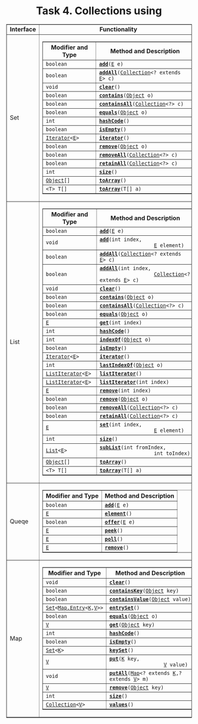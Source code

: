 <h1 align = "center">Task 4. Collections using</h1>
<table align = "center"  border="1">
   <tr align = "center">
      <td><b>Interface</b></td>
      <td><b>Functionality</b></td>
      <td><b>Examples</b></td>
   </tr>
   <tr>
      <td>Set</td>
      <td>
         <table border="1">
            <tr>
               <th class="colFirst" scope="col">Modifier and Type</th>
               <th class="colLast" scope="col">Method and Description</th>
            </tr>
            <tr class="altColor">
               <td class="colFirst"><code>boolean</code></td>
               <td class="colLast">
                  <code><strong><a href="../../java/util/Set.html#add(E)">add</a></strong>(<a href="../../java/util/Set.html" title="type parameter in Set">E</a>&nbsp;e)</code>
               </td>
            </tr>
            <tr class="rowColor">
               <td class="colFirst"><code>boolean</code></td>
               <td class="colLast">
                  <code><strong><a href="../../java/util/Set.html#addAll(java.util.Collection)">addAll</a></strong>(<a href="../../java/util/Collection.html" title="interface in java.util">Collection</a>&lt;? extends <a href="../../java/util/Set.html" title="type parameter in Set">E</a>&gt;&nbsp;c)</code>
               </td>
            </tr>
            <tr class="altColor">
               <td class="colFirst"><code>void</code></td>
               <td class="colLast">
                  <code><strong><a href="../../java/util/Set.html#clear()">clear</a></strong>()</code>
               </td>
            </tr>
            <tr class="rowColor">
               <td class="colFirst"><code>boolean</code></td>
               <td class="colLast">
                  <code><strong><a href="../../java/util/Set.html#contains(java.lang.Object)">contains</a></strong>(<a href="../../java/lang/Object.html" title="class in java.lang">Object</a>&nbsp;o)</code>
               </td>
            </tr>
            <tr class="altColor">
               <td class="colFirst"><code>boolean</code></td>
               <td class="colLast">
                  <code><strong><a href="../../java/util/Set.html#containsAll(java.util.Collection)">containsAll</a></strong>(<a href="../../java/util/Collection.html" title="interface in java.util">Collection</a>&lt;?&gt;&nbsp;c)</code>
               </td>
            </tr>
            <tr class="rowColor">
               <td class="colFirst"><code>boolean</code></td>
               <td class="colLast">
                  <code><strong><a href="../../java/util/Set.html#equals(java.lang.Object)">equals</a></strong>(<a href="../../java/lang/Object.html" title="class in java.lang">Object</a>&nbsp;o)</code>
               </td>
            </tr>
            <tr class="altColor">
               <td class="colFirst"><code>int</code></td>
               <td class="colLast">
                  <code><strong><a href="../../java/util/Set.html#hashCode()">hashCode</a></strong>()</code>
               </td>
            </tr>
            <tr class="rowColor">
               <td class="colFirst"><code>boolean</code></td>
               <td class="colLast">
                  <code><strong><a href="../../java/util/Set.html#isEmpty()">isEmpty</a></strong>()</code>
               </td>
            </tr>
            <tr class="altColor">
               <td class="colFirst"><code><a href="../../java/util/Iterator.html" title="interface in java.util">Iterator</a>&lt;<a href="../../java/util/Set.html" title="type parameter in Set">E</a>&gt;</code></td>
               <td class="colLast">
                  <code><strong><a href="../../java/util/Set.html#iterator()">iterator</a></strong>()</code>
               </td>
            </tr>
            <tr class="rowColor">
               <td class="colFirst"><code>boolean</code></td>
               <td class="colLast">
                  <code><strong><a href="../../java/util/Set.html#remove(java.lang.Object)">remove</a></strong>(<a href="../../java/lang/Object.html" title="class in java.lang">Object</a>&nbsp;o)</code>
               </td>
            </tr>
            <tr class="altColor">
               <td class="colFirst"><code>boolean</code></td>
               <td class="colLast">
                  <code><strong><a href="../../java/util/Set.html#removeAll(java.util.Collection)">removeAll</a></strong>(<a href="../../java/util/Collection.html" title="interface in java.util">Collection</a>&lt;?&gt;&nbsp;c)</code>
               </td>
            </tr>
            <tr class="rowColor">
               <td class="colFirst"><code>boolean</code></td>
               <td class="colLast">
                  <code><strong><a href="../../java/util/Set.html#retainAll(java.util.Collection)">retainAll</a></strong>(<a href="../../java/util/Collection.html" title="interface in java.util">Collection</a>&lt;?&gt;&nbsp;c)</code>
               </td>
            </tr>
            <tr class="altColor">
               <td class="colFirst"><code>int</code></td>
               <td class="colLast">
                  <code><strong><a href="../../java/util/Set.html#size()">size</a></strong>()</code>
               </td>
            </tr>
            <tr class="rowColor">
               <td class="colFirst"><code><a href="../../java/lang/Object.html" title="class in java.lang">Object</a>[]</code></td>
               <td class="colLast">
                  <code><strong><a href="../../java/util/Set.html#toArray()">toArray</a></strong>()</code>
               </td>
            </tr>
            <tr class="altColor">
               <td class="colFirst"><code>&lt;T&gt;&nbsp;T[]</code></td>
               <td class="colLast">
                  <code><strong><a href="../../java/util/Set.html#toArray(T[])">toArray</a></strong>(T[]&nbsp;a)</code>
               </td>
            </tr>
         </table>
      </td>
      <td align="justify">A collection that contains no duplicate elements.</td>
   </tr>
   <tr>
      <td>
         List
      </td>
      <td>
         <table border="1">
            <tr>
               <th class="colFirst" scope="col">Modifier and Type</th>
               <th class="colLast" scope="col">Method and Description</th>
            </tr>
            <tr class="altColor">
               <td class="colFirst"><code>boolean</code></td>
               <td class="colLast">
                  <code><strong><a href="../../java/util/List.html#add(E)">add</a></strong>(<a href="../../java/util/List.html" title="type parameter in List">E</a>&nbsp;e)</code>
               </td>
            </tr>
            <tr class="rowColor">
               <td class="colFirst"><code>void</code></td>
               <td class="colLast">
                  <code><strong><a href="../../java/util/List.html#add(int,%20E)">add</a></strong>(int&nbsp;index,
                  <a href="../../java/util/List.html" title="type parameter in List">E</a>&nbsp;element)</code>
               </td>
            </tr>
            <tr class="altColor">
               <td class="colFirst"><code>boolean</code></td>
               <td class="colLast">
                  <code><strong><a href="../../java/util/List.html#addAll(java.util.Collection)">addAll</a></strong>(<a href="../../java/util/Collection.html" title="interface in java.util">Collection</a>&lt;? extends <a href="../../java/util/List.html" title="type parameter in List">E</a>&gt;&nbsp;c)</code>
               </td>
            </tr>
            <tr class="rowColor">
               <td class="colFirst"><code>boolean</code></td>
               <td class="colLast">
                  <code><strong><a href="../../java/util/List.html#addAll(int,%20java.util.Collection)">addAll</a></strong>(int&nbsp;index,
                  <a href="../../java/util/Collection.html" title="interface in java.util">Collection</a>&lt;? extends <a href="../../java/util/List.html" title="type parameter in List">E</a>&gt;&nbsp;c)</code>
               </td>
            </tr>
            <tr class="altColor">
               <td class="colFirst"><code>void</code></td>
               <td class="colLast">
                  <code><strong><a href="../../java/util/List.html#clear()">clear</a></strong>()</code>
               </td>
            </tr>
            <tr class="rowColor">
               <td class="colFirst"><code>boolean</code></td>
               <td class="colLast">
                  <code><strong><a href="../../java/util/List.html#contains(java.lang.Object)">contains</a></strong>(<a href="../../java/lang/Object.html" title="class in java.lang">Object</a>&nbsp;o)</code>
               </td>
            </tr>
            <tr class="altColor">
               <td class="colFirst"><code>boolean</code></td>
               <td class="colLast">
                  <code><strong><a href="../../java/util/List.html#containsAll(java.util.Collection)">containsAll</a></strong>(<a href="../../java/util/Collection.html" title="interface in java.util">Collection</a>&lt;?&gt;&nbsp;c)</code>
               </td>
            </tr>
            <tr class="rowColor">
               <td class="colFirst"><code>boolean</code></td>
               <td class="colLast">
                  <code><strong><a href="../../java/util/List.html#equals(java.lang.Object)">equals</a></strong>(<a href="../../java/lang/Object.html" title="class in java.lang">Object</a>&nbsp;o)</code>
               </td>
            </tr>
            <tr class="altColor">
               <td class="colFirst"><code><a href="../../java/util/List.html" title="type parameter in List">E</a></code></td>
               <td class="colLast">
                  <code><strong><a href="../../java/util/List.html#get(int)">get</a></strong>(int&nbsp;index)</code>
               </td>
            </tr>
            <tr class="rowColor">
               <td class="colFirst"><code>int</code></td>
               <td class="colLast">
                  <code><strong><a href="../../java/util/List.html#hashCode()">hashCode</a></strong>()</code>
               </td>
            </tr>
            <tr class="altColor">
               <td class="colFirst"><code>int</code></td>
               <td class="colLast">
                  <code><strong><a href="../../java/util/List.html#indexOf(java.lang.Object)">indexOf</a></strong>(<a href="../../java/lang/Object.html" title="class in java.lang">Object</a>&nbsp;o)</code>
               </td>
            </tr>
            <tr class="rowColor">
               <td class="colFirst"><code>boolean</code></td>
               <td class="colLast">
                  <code><strong><a href="../../java/util/List.html#isEmpty()">isEmpty</a></strong>()</code>
               </td>
            </tr>
            <tr class="altColor">
               <td class="colFirst"><code><a href="../../java/util/Iterator.html" title="interface in java.util">Iterator</a>&lt;<a href="../../java/util/List.html" title="type parameter in List">E</a>&gt;</code></td>
               <td class="colLast">
                  <code><strong><a href="../../java/util/List.html#iterator()">iterator</a></strong>()</code>
               </td>
            </tr>
            <tr class="rowColor">
               <td class="colFirst"><code>int</code></td>
               <td class="colLast">
                  <code><strong><a href="../../java/util/List.html#lastIndexOf(java.lang.Object)">lastIndexOf</a></strong>(<a href="../../java/lang/Object.html" title="class in java.lang">Object</a>&nbsp;o)</code>
               </td>
            </tr>
            <tr class="altColor">
               <td class="colFirst"><code><a href="../../java/util/ListIterator.html" title="interface in java.util">ListIterator</a>&lt;<a href="../../java/util/List.html" title="type parameter in List">E</a>&gt;</code></td>
               <td class="colLast">
                  <code><strong><a href="../../java/util/List.html#listIterator()">listIterator</a></strong>()</code>
               </td>
            </tr>
            <tr class="rowColor">
               <td class="colFirst"><code><a href="../../java/util/ListIterator.html" title="interface in java.util">ListIterator</a>&lt;<a href="../../java/util/List.html" title="type parameter in List">E</a>&gt;</code></td>
               <td class="colLast">
                  <code><strong><a href="../../java/util/List.html#listIterator(int)">listIterator</a></strong>(int&nbsp;index)</code>
               </td>
            </tr>
            <tr class="altColor">
               <td class="colFirst"><code><a href="../../java/util/List.html" title="type parameter in List">E</a></code></td>
               <td class="colLast">
                  <code><strong><a href="../../java/util/List.html#remove(int)">remove</a></strong>(int&nbsp;index)</code>
               </td>
            </tr>
            <tr class="rowColor">
               <td class="colFirst"><code>boolean</code></td>
               <td class="colLast">
                  <code><strong><a href="../../java/util/List.html#remove(java.lang.Object)">remove</a></strong>(<a href="../../java/lang/Object.html" title="class in java.lang">Object</a>&nbsp;o)</code>
               </td>
            </tr>
            <tr class="altColor">
               <td class="colFirst"><code>boolean</code></td>
               <td class="colLast">
                  <code><strong><a href="../../java/util/List.html#removeAll(java.util.Collection)">removeAll</a></strong>(<a href="../../java/util/Collection.html" title="interface in java.util">Collection</a>&lt;?&gt;&nbsp;c)</code>
               </td>
            </tr>
            <tr class="rowColor">
               <td class="colFirst"><code>boolean</code></td>
               <td class="colLast">
                  <code><strong><a href="../../java/util/List.html#retainAll(java.util.Collection)">retainAll</a></strong>(<a href="../../java/util/Collection.html" title="interface in java.util">Collection</a>&lt;?&gt;&nbsp;c)</code>
               </td>
            </tr>
            <tr class="altColor">
               <td class="colFirst"><code><a href="../../java/util/List.html" title="type parameter in List">E</a></code></td>
               <td class="colLast">
                  <code><strong><a href="../../java/util/List.html#set(int,%20E)">set</a></strong>(int&nbsp;index,
                  <a href="../../java/util/List.html" title="type parameter in List">E</a>&nbsp;element)</code>
               </td>
            </tr>
            <tr class="rowColor">
               <td class="colFirst"><code>int</code></td>
               <td class="colLast">
                  <code><strong><a href="../../java/util/List.html#size()">size</a></strong>()</code>
               </td>
            </tr>
            <tr class="altColor">
               <td class="colFirst"><code><a href="../../java/util/List.html" title="interface in java.util">List</a>&lt;<a href="../../java/util/List.html" title="type parameter in List">E</a>&gt;</code></td>
               <td class="colLast">
                  <code><strong><a href="../../java/util/List.html#subList(int,%20int)">subList</a></strong>(int&nbsp;fromIndex,
                  int&nbsp;toIndex)</code>
               </td>
            </tr>
            <tr class="rowColor">
               <td class="colFirst"><code><a href="../../java/lang/Object.html" title="class in java.lang">Object</a>[]</code></td>
               <td class="colLast">
                  <code><strong><a href="../../java/util/List.html#toArray()">toArray</a></strong>()</code>
               </td>
            </tr>
            <tr class="altColor">
               <td class="colFirst"><code>&lt;T&gt;&nbsp;T[]</code></td>
               <td class="colLast">
                  <code><strong><a href="../../java/util/List.html#toArray(T[])">toArray</a></strong>(T[]&nbsp;a)</code>
               </td>
            </tr>
         </table>
      </td>
      <td align="justify">
         An ordered collection (also known as a sequence).<br>
         The user of this interface has precise control over where in the list each element is inserted.<br>
         The user can access elements by their integer index (position in the list), and search for elements in the list.
      </td>
   </tr>
   <tr>
      <td>
         Queqe
      </td>
      <td>
         <table border = "1">
            <tr>
               <th class="colFirst" scope="col">Modifier and Type</th>
               <th class="colLast" scope="col">Method and Description</th>
            </tr>
            <tr class="altColor">
               <td class="colFirst"><code>boolean</code></td>
               <td class="colLast">
                  <code><strong><a href="../../java/util/Queue.html#add(E)">add</a></strong>(<a href="../../java/util/Queue.html" title="type parameter in Queue">E</a>&nbsp;e)</code>
               </td>
            </tr>
            <tr class="rowColor">
               <td class="colFirst"><code><a href="../../java/util/Queue.html" title="type parameter in Queue">E</a></code></td>
               <td class="colLast">
                  <code><strong><a href="../../java/util/Queue.html#element()">element</a></strong>()</code>
               </td>
            </tr>
            <tr class="altColor">
               <td class="colFirst"><code>boolean</code></td>
               <td class="colLast">
                  <code><strong><a href="../../java/util/Queue.html#offer(E)">offer</a></strong>(<a href="../../java/util/Queue.html" title="type parameter in Queue">E</a>&nbsp;e)</code>
               </td>
            </tr>
            <tr class="rowColor">
               <td class="colFirst"><code><a href="../../java/util/Queue.html" title="type parameter in Queue">E</a></code></td>
               <td class="colLast">
                  <code><strong><a href="../../java/util/Queue.html#peek()">peek</a></strong>()</code>
               </td>
            </tr>
            <tr class="altColor">
               <td class="colFirst"><code><a href="../../java/util/Queue.html" title="type parameter in Queue">E</a></code></td>
               <td class="colLast">
                  <code><strong><a href="../../java/util/Queue.html#poll()">poll</a></strong>()</code>
               </td>
            </tr>
            <tr class="rowColor">
               <td class="colFirst"><code><a href="../../java/util/Queue.html" title="type parameter in Queue">E</a></code></td>
               <td class="colLast">
                  <code><strong><a href="../../java/util/Queue.html#remove()">remove</a></strong>()</code>
               </td>
            </tr>
         </table>
      </td>
      <td align="justify">
         A collection designed for holding elements prior to processing.
      </td>
   </tr>
   <tr>
      <td>Map</td>
      <td>
         <table border = "1">
            <tr>
               <th class="colFirst" scope="col">Modifier and Type</th>
               <th class="colLast" scope="col">Method and Description</th>
            </tr>
            <tr class="altColor">
               <td class="colFirst"><code>void</code></td>
               <td class="colLast">
                  <code><strong><a href="../../java/util/Map.html#clear()">clear</a></strong>()</code>
               </td>
            </tr>
            <tr class="rowColor">
               <td class="colFirst"><code>boolean</code></td>
               <td class="colLast">
                  <code><strong><a href="../../java/util/Map.html#containsKey(java.lang.Object)">containsKey</a></strong>(<a href="../../java/lang/Object.html" title="class in java.lang">Object</a>&nbsp;key)</code>
               </td>
            </tr>
            <tr class="altColor">
               <td class="colFirst"><code>boolean</code></td>
               <td class="colLast">
                  <code><strong><a href="../../java/util/Map.html#containsValue(java.lang.Object)">containsValue</a></strong>(<a href="../../java/lang/Object.html" title="class in java.lang">Object</a>&nbsp;value)</code>
               </td>
            </tr>
            <tr class="rowColor">
               <td class="colFirst"><code><a href="../../java/util/Set.html" title="interface in java.util">Set</a>&lt;<a href="../../java/util/Map.Entry.html" title="interface in java.util">Map.Entry</a>&lt;<a href="../../java/util/Map.html" title="type parameter in Map">K</a>,<a href="../../java/util/Map.html" title="type parameter in Map">V</a>&gt;&gt;</code></td>
               <td class="colLast">
                  <code><strong><a href="../../java/util/Map.html#entrySet()">entrySet</a></strong>()</code>
               </td>
            </tr>
            <tr class="altColor">
               <td class="colFirst"><code>boolean</code></td>
               <td class="colLast">
                  <code><strong><a href="../../java/util/Map.html#equals(java.lang.Object)">equals</a></strong>(<a href="../../java/lang/Object.html" title="class in java.lang">Object</a>&nbsp;o)</code>
               </td>
            </tr>
            <tr class="rowColor">
               <td class="colFirst"><code><a href="../../java/util/Map.html" title="type parameter in Map">V</a></code></td>
               <td class="colLast">
                  <code><strong><a href="../../java/util/Map.html#get(java.lang.Object)">get</a></strong>(<a href="../../java/lang/Object.html" title="class in java.lang">Object</a>&nbsp;key)</code>
               </td>
            </tr>
            <tr class="altColor">
               <td class="colFirst"><code>int</code></td>
               <td class="colLast">
                  <code><strong><a href="../../java/util/Map.html#hashCode()">hashCode</a></strong>()</code>
               </td>
            </tr>
            <tr class="rowColor">
               <td class="colFirst"><code>boolean</code></td>
               <td class="colLast">
                  <code><strong><a href="../../java/util/Map.html#isEmpty()">isEmpty</a></strong>()</code>
               </td>
            </tr>
            <tr class="altColor">
               <td class="colFirst"><code><a href="../../java/util/Set.html" title="interface in java.util">Set</a>&lt;<a href="../../java/util/Map.html" title="type parameter in Map">K</a>&gt;</code></td>
               <td class="colLast">
                  <code><strong><a href="../../java/util/Map.html#keySet()">keySet</a></strong>()</code>
               </td>
            </tr>
            <tr class="rowColor">
               <td class="colFirst"><code><a href="../../java/util/Map.html" title="type parameter in Map">V</a></code></td>
               <td class="colLast">
                  <code><strong><a href="../../java/util/Map.html#put(K,%20V)">put</a></strong>(<a href="../../java/util/Map.html" title="type parameter in Map">K</a>&nbsp;key,
                  <a href="../../java/util/Map.html" title="type parameter in Map">V</a>&nbsp;value)</code>
               </td>
            </tr>
            <tr class="altColor">
               <td class="colFirst"><code>void</code></td>
               <td class="colLast">
                  <code><strong><a href="../../java/util/Map.html#putAll(java.util.Map)">putAll</a></strong>(<a href="../../java/util/Map.html" title="interface in java.util">Map</a>&lt;? extends <a href="../../java/util/Map.html" title="type parameter in Map">K</a>,? extends <a href="../../java/util/Map.html" title="type parameter in Map">V</a>&gt;&nbsp;m)</code>
               </td>
            </tr>
            <tr class="rowColor">
               <td class="colFirst"><code><a href="../../java/util/Map.html" title="type parameter in Map">V</a></code></td>
               <td class="colLast">
                  <code><strong><a href="../../java/util/Map.html#remove(java.lang.Object)">remove</a></strong>(<a href="../../java/lang/Object.html" title="class in java.lang">Object</a>&nbsp;key)</code>
               </td>
            </tr>
            <tr class="altColor">
               <td class="colFirst"><code>int</code></td>
               <td class="colLast">
                  <code><strong><a href="../../java/util/Map.html#size()">size</a></strong>()</code>
               </td>
            </tr>
            <tr class="rowColor">
               <td class="colFirst"><code><a href="../../java/util/Collection.html" title="interface in java.util">Collection</a>&lt;<a href="../../java/util/Map.html" title="type parameter in Map">V</a>&gt;</code></td>
               <td class="colLast">
                  <code><strong><a href="../../java/util/Map.html#values()">values</a></strong>()</code>
               </td>
            </tr>
         </table>
      </td>
      <td align="justify">An object that maps keys to values.<br>
         A map cannot contain duplicate keys; each key can map to at most one value.
      </td>
   </tr>
</table>